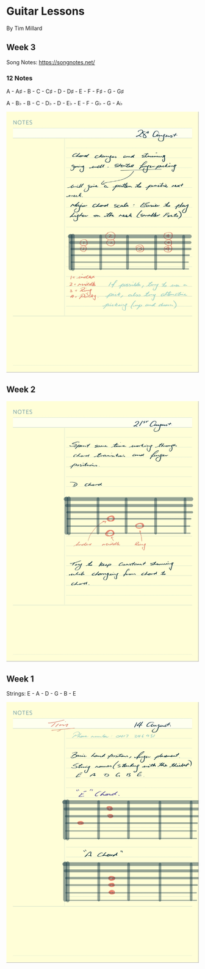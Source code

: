 # Guitar Lessons

By Tim Millard

## Week 3

Song Notes: https://songnotes.net/

### 12 Notes

A - A♯ - B - C - C♯ - D - D♯ - E - F - F♯ - G - G♯ 

A - B♭ - B - C - D♭ - D - E♭ - E - F - G♭ - G - A♭ 

![week3](week3.jpeg)

## Week 2

![week2](week2.jpeg)

## Week 1

Strings: E - A - D - G - B - E

![week1](week1.jpeg)